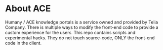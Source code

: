 # About ACE
Humany / ACE knowledge portals is a service owned and provided by Telia Company.
There is multiple ways to modify the front-end code to provide a custom experience for the users.
This repo contains scripts and experimental hacks. They do not touch source-code, ONLY the front-end code in the client.
